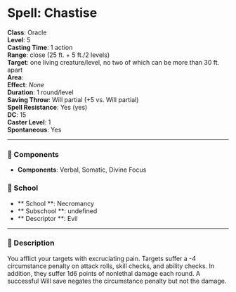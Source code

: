 
# Spell: Chastise
**Class**: Oracle  
**Level**: 5  
**Casting Time**: 1 action  
**Range**: close (25 ft. + 5 ft./2 levels)  
**Target**: one living creature/level, no two of which can be more than 30 ft. apart  
**Area**:   
**Effect**: _None_  
**Duration**: 1 round/level  
**Saving Throw**: Will partial (+5 vs. Will partial)  
**Spell Resistance**: Yes (yes)  
**DC**: 15  
**Caster Level**: 1  
**Spontaneous**: Yes

---

### 🔮 Components
- **Components**: Verbal, Somatic, Divine Focus

### 🏫 School
- ** School **: Necromancy
- ** Subschool **: undefined
- ** Descriptor **: Evil
---

### 📜 Description
You afflict your targets with excruciating pain. Targets suffer a -4 circumstance penalty on attack rolls, skill checks, and ability checks. In addition, they suffer 1d6 points of nonlethal damage each round. A successful Will save negates the circumstance penalty but not the damage.
